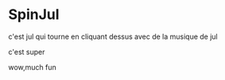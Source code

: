# SpinJul

c'est jul qui tourne en cliquant dessus avec de la musique de jul

c'est super
















wow,much fun
